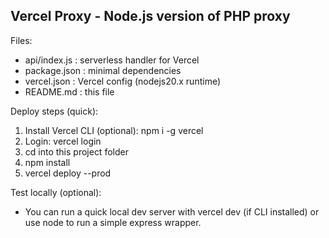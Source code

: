 Vercel Proxy - Node.js version of PHP proxy
------------------------------------------
Files:
  - api/index.js     : serverless handler for Vercel
  - package.json     : minimal dependencies
  - vercel.json      : Vercel config (nodejs20.x runtime)
  - README.md        : this file

Deploy steps (quick):
  1) Install Vercel CLI (optional): npm i -g vercel
  2) Login: vercel login
  3) cd into this project folder
  4) npm install
  5) vercel deploy --prod

Test locally (optional):
  - You can run a quick local dev server with vercel dev (if CLI installed)
    or use node to run a simple express wrapper.
